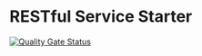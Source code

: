 # RESTful Service Starter

[![Quality Gate Status](https://sonarqube.c2a2.com/api/project_badges/measure?project=ujar-org%3Aujar-boot-starter-restful&metric=alert_status&token=079b58510a190a61f593cc04e400943008c61418)](https://sonarqube.c2a2.com/dashboard?id=ujar-org%3Aujar-boot-starter-restful)
